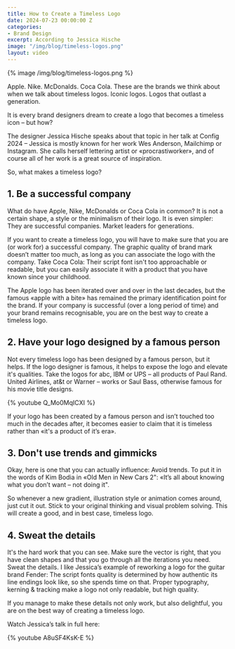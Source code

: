 ```yaml
---
title: How to Create a Timeless Logo
date: 2024-07-23 00:00:00 Z
categories:
- Brand Design
excerpt: According to Jessica Hische
image: "/img/blog/timeless-logos.png"
layout: video
---
```


{% image /img/blog/timeless-logos.png %}

Apple. Nike. McDonalds. Coca Cola. These are the brands we think about when we talk about timeless logos. Iconic logos. Logos that outlast a generation. 

It is every brand designers dream to create a logo that becomes a timeless icon – but how?

The designer Jessica Hische speaks about that topic in her talk at Config 2024 – Jessica is mostly known for her work Wes Anderson, Mailchimp or Instagram. She calls herself lettering artist or «procrastiworker», and of course all of her work is a great source of inspiration.

So, what makes a timeless logo?

## 1. Be a successful company

What do have Apple, Nike, McDonalds or Coca Cola in common? It is not a certain shape, a style or the minimalism of their logo. It is even simpler: They are successful companies. Market leaders for generations. 

If you want to create a timeless logo, you will have to make sure that you are (or work for) a successful company. The graphic quality of brand mark doesn’t matter too much, as long as you can associate the logo with the company. Take Coca Cola: Their script font isn't too approachable or readable, but you can easily associate it with a product that you have known since your childhood.

The Apple logo has been iterated over and over in the last decades, but the famous «apple with a bite» has remained the primary identification point for the brand. If your company is successful (over a long period of time) and your brand remains recognisable, you are on the best way to create a timeless logo.

## 2. Have your logo designed by a famous person

Not every timeless logo has been designed by a famous person, but it helps. If the logo designer is famous, it helps to expose the logo and elevate it's qualities. Take the logos for abc, IBM or UPS – all products of Paul Rand. United Airlines, at&t or Warner – works or Saul Bass, otherwise famous for his movie title designs.

{% youtube Q_Mo0MqICXI %}

If your logo has been created by a famous person and isn’t touched too much in the decades after, it becomes easier to claim that it is timeless rather than «it's a product of it’s era».

## 3. Don't use trends and gimmicks

Okay, here is one that you can actually influence: Avoid trends. To put it in the words of Kim Bodia in «Old Men in New Cars 2": «It’s all about knowing what you don’t want – not doing it".

So whenever a new gradient, illustration style or animation comes around, just cut it out. Stick to your original thinking and visual problem solving. This will create a good, and in best case, timeless logo.

## 4. Sweat the details

It's the hard work that you can see. Make sure the vector is right, that you have clean shapes and that you go through all the iterations you need. Sweat the details. I like Jessica’s example of reworking a logo for the guitar brand Fender: The script fonts quality is determined by how authentic its line endings look like, so she spends time on that. Proper typography, kerning & tracking make a logo not only readable, but high quality.

If you manage to make these details not only work, but also delightful, you are on the best way of creating a timeless logo.

Watch Jessica’s talk in full here:

{% youtube A8uSF4KsK-E %}